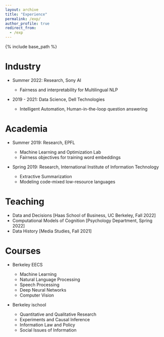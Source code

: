 ```yaml
---
layout: archive
title: "Experience"
permalink: /exp/
author_profile: true
redirect_from:
  - /exp
---
```


{% include base_path %}

Industry
======
* Summer 2022: Research, Sony AI
  * Fairness and interpretability for Multilingual NLP

* 2019 - 2021: Data Science, Dell Technologies
  * Intelligent Automation, Human-in-the-loop question answering

Academia
======
* Summer 2019: Research, EPFL
  * Machine Learning and Optimization Lab
  * Fairness objectives for training word embeddings

* Spring 2019: Research, International Institute of Information Technology
  * Extractive Summarization
  * Modeling code-mixed low-resource languages
  
Teaching
======
* Data and Decisions [Haas School of Business, UC Berkeley, Fall 2022]
* Computational Models of Cognition [Psychology Department, Spring 2022]
* Data History [Media Studies, Fall 2021]

Courses
======
* Berkeley EECS
  *  Machine Learning
  *  Natural Language Processing
  *  Speech Processing
  *  Deep Neural Networks
  *  Computer Vision

* Berkeley ischool
  *  Quantitative and Qualitative Research
  *  Experiments and Causal Inference
  *  Information Law and Policy
  *  Social Issues of Information
